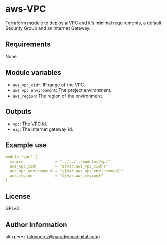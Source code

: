 # aws-VPC

Terraform module to deploy a VPC and it's minimal requirements, a default Security Group and an Internet Gateway.

## Requirements

None

## Module variables

* `aws_vpc_cidr`: IP range of the VPC.
* `aws_vpc_environment`: The project environment.
* `aws_region`: The region of the environment.

## Outputs

* `vpc`: The VPC id.
* `eig`: The internet gateway id.

## Example use

```yaml
module "vpc" {
  source              = "../../../modules/vpc"
  aws_vpc_cidr        = "${var.aws_vpc_cidr}"
  aws_vpc_environment = "${var.aws_vpc_environment}"
  aws_region          = "${var.aws_region}"
}
```

## License
GPLv3

## Author Information
alexperez (alexperez@paradigmadigital.com)
